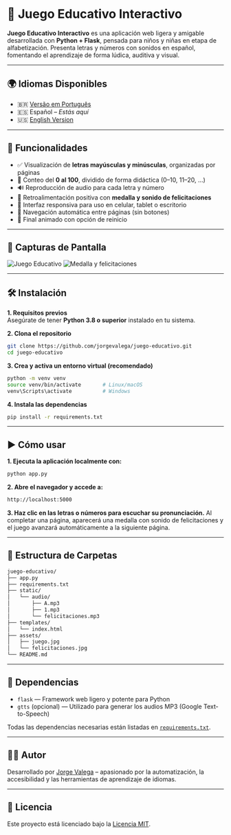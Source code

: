 # 🧠 Juego Educativo Interactivo

**Juego Educativo Interactivo** es una aplicación web ligera y amigable desarrollada con **Python + Flask**, pensada para niños y niñas en etapa de alfabetización. Presenta letras y números con sonidos en español, fomentando el aprendizaje de forma lúdica, auditiva y visual.

---

## 🌍 Idiomas Disponibles

- 🇧🇷 [Versão em Português](https://github.com/jorgevalega/jogo-educativo)
- 🇪🇸 Español – *Estás aquí*
- 🇺🇸 [English Version](https://github.com/jorgevalega/educational-game)

---

## 🚀 Funcionalidades

- ✅ Visualización de **letras mayúsculas y minúsculas**, organizadas por páginas
- 🔢 Conteo del **0 al 100**, dividido de forma didáctica (0–10, 11–20, ...)
- 🔊 Reproducción de audio para cada letra y número
- 🏅 Retroalimentación positiva con **medalla y sonido de felicitaciones**
- 📱 Interfaz responsiva para uso en celular, tablet o escritorio
- 🔄 Navegación automática entre páginas (sin botones)
- 🎉 Final animado con opción de reinicio

---

## 📸 Capturas de Pantalla

![Juego Educativo](assets/jogo.jpg)
![Medalla y felicitaciones](assets/parabens.jpg)

---

## 🛠️ Instalación

**1. Requisitos previos**  
Asegúrate de tener **Python 3.8 o superior** instalado en tu sistema.

**2. Clona el repositorio**

```bash
git clone https://github.com/jorgevalega/juego-educativo.git
cd juego-educativo
```

**3. Crea y activa un entorno virtual (recomendado)**

```bash
python -m venv venv
source venv/bin/activate       # Linux/macOS
venv\Scripts\activate          # Windows
```
**4. Instala las dependencias**

```bash
pip install -r requirements.txt
```

---

## ▶️ Cómo usar

**1. Ejecuta la aplicación localmente con:**

```bash
python app.py
```

**2. Abre el navegador y accede a:**

```bash
http://localhost:5000
```

**3. Haz clic en las letras o números para escuchar su pronunciación.**
Al completar una página, aparecerá una medalla con sonido de felicitaciones y el juego avanzará automáticamente a la siguiente página.

---

## 📁 Estructura de Carpetas

```bash
juego-educativo/
├── app.py
├── requirements.txt
├── static/
│   └── audio/
│       ├── A.mp3
│       ├── 1.mp3
│       └── felicitaciones.mp3
├── templates/
│   └── index.html
├── assets/
│   ├── juego.jpg
│   └── felicitaciones.jpg
└── README.md
```

---

## 🧾 Dependencias

- `flask` — Framework web ligero y potente para Python
- `gtts` (opcional) — Utilizado para generar los audios MP3 (Google Text-to-Speech)

Todas las dependencias necesarias están listadas en [`requirements.txt`](requirements.txt).

---

## 🧑‍💻 Autor

Desarrollado por [Jorge Valega](https://github.com/jorgevalega) – apasionado por la automatización, la accesibilidad y las herramientas de aprendizaje de idiomas.

---

## 📄 Licencia

Este proyecto está licenciado bajo la [Licencia MIT](LICENSE).
